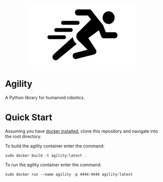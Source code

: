 <p align="center">
  <img width="350" height="200" src="https://github.com/jgphilpott/agility/blob/master/app/imgs/icon.png">
</p>

# Agility

A Python library for humanoid robotics.

# Quick Start

Assuming you have [docker installed](https://docs.docker.com/get-docker), clone this repository and navigate into the root directory.

To build the agility container enter the command:

```
sudo docker build -t agility:latest .
```

To run the agility container enter the command:

```
sudo docker run --name agility -p 4444:4444 agility:latest
```
